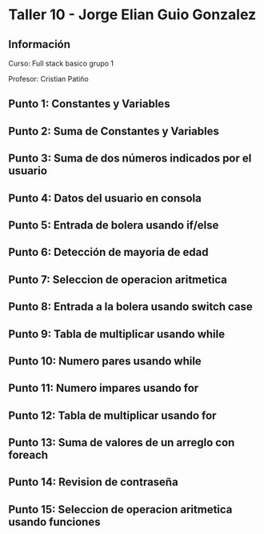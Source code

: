 <h1>Taller 10 - Jorge Elian Guio Gonzalez</h1>

<h2>Información</h2>
<p>Curso: Full stack basico grupo 1</p>
<p>Profesor: Cristian Patiño</p>

<h2>Punto 1: Constantes y Variables</h2>

<h2>Punto 2: Suma de Constantes y Variables</h2>

<h2>Punto 3: Suma de dos números indicados por el usuario</h2>

<h2>Punto 4: Datos del usuario en consola</h2>

<h2>Punto 5: Entrada de bolera usando if/else</h2>

<h2>Punto 6: Detección de mayoria de edad</h2>

<h2>Punto 7: Seleccion de operacion aritmetica</h2>

<h2>Punto 8: Entrada a la bolera usando switch case</h2>

<h2>Punto 9: Tabla de multiplicar usando while</h2>

<h2>Punto 10: Numero pares usando while</h2>

<h2>Punto 11: Numero impares usando for</h2>

<h2>Punto 12: Tabla de multiplicar usando for</h2>

<h2>Punto 13: Suma de valores de un arreglo con foreach</h2>

<h2>Punto 14: Revision de contraseña</h2>

<h2>Punto 15: Seleccion de operacion aritmetica usando funciones</h2>